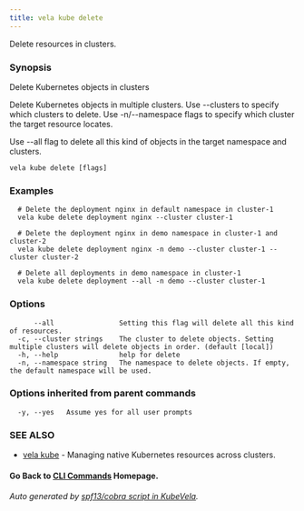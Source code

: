```yaml
---
title: vela kube delete
---
```


Delete resources in clusters.

### Synopsis

Delete Kubernetes objects in clusters

 Delete Kubernetes objects in multiple clusters. Use --clusters to specify which clusters to delete. Use -n/--namespace flags to specify which cluster the target resource locates.

 Use --all flag to delete all this kind of objects in the target namespace and clusters.

```
vela kube delete [flags]
```

### Examples

```
  # Delete the deployment nginx in default namespace in cluster-1
  vela kube delete deployment nginx --cluster cluster-1
  
  # Delete the deployment nginx in demo namespace in cluster-1 and cluster-2
  vela kube delete deployment nginx -n demo --cluster cluster-1 --cluster cluster-2
  
  # Delete all deployments in demo namespace in cluster-1
  vela kube delete deployment --all -n demo --cluster cluster-1
```

### Options

```
      --all                Setting this flag will delete all this kind of resources.
  -c, --cluster strings    The cluster to delete objects. Setting multiple clusters will delete objects in order. (default [local])
  -h, --help               help for delete
  -n, --namespace string   The namespace to delete objects. If empty, the default namespace will be used.
```

### Options inherited from parent commands

```
  -y, --yes   Assume yes for all user prompts
```

### SEE ALSO

* [vela kube](vela_kube.md)	 - Managing native Kubernetes resources across clusters.

#### Go Back to [CLI Commands](vela.md) Homepage.


###### Auto generated by [spf13/cobra script in KubeVela](https://github.com/kubevela/kubevela/tree/master/hack/docgen).
